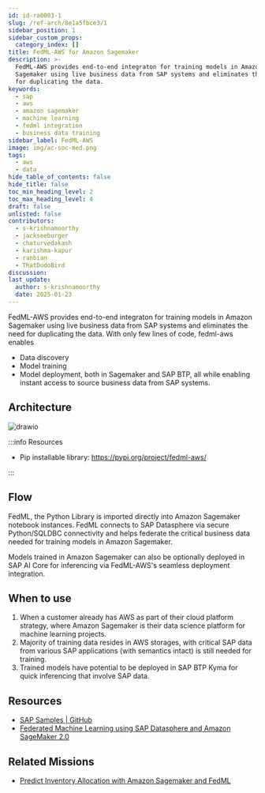 ```yaml
---
id: id-ra0003-1
slug: /ref-arch/8e1a5fbce3/1
sidebar_position: 1
sidebar_custom_props:
  category_index: []
title: FedML-AWS for Amazon Sagemaker
description: >-
  FedML-AWS provides end-to-end integraton for training models in Amazon
  Sagemaker using live business data from SAP systems and eliminates the need
  for duplicating the data.
keywords:
  - sap
  - aws
  - amazon sagemaker
  - machine learning
  - fedml integration
  - business data training
sidebar_label: FedML-AWS
image: img/ac-soc-med.png
tags:
  - aws
  - data
hide_table_of_contents: false
hide_title: false
toc_min_heading_level: 2
toc_max_heading_level: 4
draft: false
unlisted: false
contributors:
  - s-krishnamoorthy
  - jackseeburger
  - chaturvedakash
  - karishma-kapur
  - ranbian
  - ThatDodoBird
discussion: 
last_update:
  author: s-krishnamoorthy
  date: 2025-01-23
---
```


FedML-AWS provides end-to-end integraton for training models in Amazon Sagemaker using live business data from SAP systems and eliminates the need for duplicating the data. With only few lines of code, fedml-aws enables 

- Data discovery
- Model training
- Model deployment, both in Sagemaker and SAP BTP, all while enabling instant access to source business data from SAP systems.

## Architecture

![drawio](drawio/fedml-aws.drawio)

:::info Resources

- Pip installable library: https://pypi.org/project/fedml-aws/ 

:::

## Flow 

FedML, the Python Library is imported directly into Amazon Sagemaker notebook instances. FedML connects to SAP Datasphere via secure Python/SQLDBC connectivity and helps federate the critical business data needed for training models in Amazon Sagemaker. 

Models trained in Amazon Sagemaker can also be optionally deployed in SAP AI Core for inferencing via FedML-AWS's seamless deployment integration.

## When to use 

1. When a customer already has AWS as part of their cloud platform strategy, where Amazon Sagemaker is their data science platform for machine learning projects. 
2. Majority of training data resides in AWS storages, with critical SAP data from various SAP applications (with semantics intact) is still needed for training.  
3. Trained models have potential to be deployed in SAP BTP Kyma for quick inferencing that involve SAP data. 

## Resources

- [SAP Samples | GitHub ](https://github.com/SAP-samples/datasphere-fedml/tree/main/AWS)
- [Federated Machine Learning using SAP Datasphere and Amazon SageMaker 2.0](https://community.sap.com/t5/technology-blogs-by-sap/federated-machine-learning-using-sap-datasphere-and-amazon-sagemaker-2-0/ba-p/13527862)

## Related Missions

- [Predict Inventory Allocation with Amazon Sagemaker and FedML](https://discovery-center.cloud.sap/missiondetail/4106)